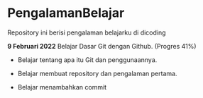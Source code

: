 # PengalamanBelajar
Repository ini berisi pengalaman belajarku di dicoding

**9 Februari 2022**
Belajar Dasar Git dengan Github. (Progres 41%)

* Belajar tentang apa itu Git dan penggunaannya.

* Belajar membuat repository dan pengalaman pertama.

* Belajar menambahkan commit
